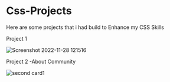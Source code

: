 # Css-Projects

Here are some projects that i had build to Enhance my CSS Skills

Project 1


![Screenshot 2022-11-28 121516](https://user-images.githubusercontent.com/107109005/204211275-a48f85e3-f951-4fd5-af67-cbcecb0020e7.png)

Project 2 -About Community

![second card1](https://user-images.githubusercontent.com/107109005/204212961-895fcbe2-d4d7-445d-95fc-962976bad6d9.png)

